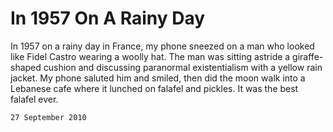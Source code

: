 # In 1957 On A Rainy Day

In 1957 on a rainy day in France, my phone sneezed on a man who looked like Fidel Castro wearing a woolly hat.  The man was sitting astride a giraffe-shaped cushion and discussing paranormal existentialism with a yellow rain jacket.  My phone saluted him and smiled, then did the moon walk into a Lebanese cafe where it lunched on falafel and pickles.  It was the best falafel ever.

`27 September 2010`

